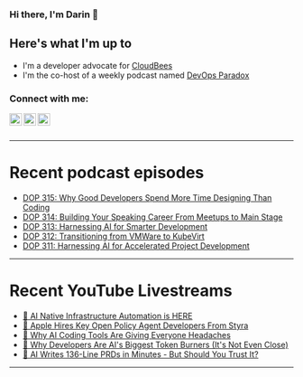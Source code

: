### Hi there, I'm Darin 👋

## Here's what I'm up to
- I'm a developer advocate for [CloudBees][cloudbees-website]
- I'm the co-host of a weekly podcast named [DevOps Paradox][dop-website]

### Connect with me:

[<img align="left" alt="darinpope | Twitter" width="22px" src="https://cdn.jsdelivr.net/npm/simple-icons@v3/icons/twitter.svg" />][twitter]
[<img align="left" alt="darinpope | LinkedIn" width="22px" src="https://cdn.jsdelivr.net/npm/simple-icons@v3/icons/linkedin.svg" />][linkedin]
[<img align="left" alt="darinpope | Instagram" width="22px" src="https://cdn.jsdelivr.net/npm/simple-icons@v3/icons/instagram.svg" />][instagram]

<br />
<br />

---

# Recent podcast episodes
<!-- BLOG-POST-LIST:START -->
- [DOP 315: Why Good Developers Spend More Time Designing Than Coding](https://www.devopsparadox.com/episodes/why-good-developers-spend-more-time-designing-than-coding-315/)
- [DOP 314: Building Your Speaking Career From Meetups to Main Stage](https://www.devopsparadox.com/episodes/building-your-speaking-career-from-meetups-to-main-stage-314/)
- [DOP 313: Harnessing AI for Smarter Development](https://www.devopsparadox.com/episodes/harnessing-ai-for-smarter-development-313/)
- [DOP 312: Transitioning from VMWare to KubeVirt](https://www.devopsparadox.com/episodes/transitioning-from-vmware-to-kubevirt-312/)
- [DOP 311: Harnessing AI for Accelerated Project Development](https://www.devopsparadox.com/episodes/harnessing-ai-for-accelerated-project-development-311/)
<!-- BLOG-POST-LIST:END -->

---

# Recent YouTube Livestreams
<!-- YOUTUBE:START -->
- [🔴 AI Native Infrastructure Automation is HERE](https://www.youtube.com/watch?v=ccRQcpRPJ-4)
- [🔴 Apple Hires Key Open Policy Agent Developers From Styra](https://www.youtube.com/watch?v=O_pS_S8LpgY)
- [🔴 Why AI Coding Tools Are Giving Everyone Headaches](https://www.youtube.com/watch?v=KaVz6sXTUJw)
- [🔴 Why Developers Are AI&#39;s Biggest Token Burners &lpar;It&#39;s Not Even Close&rpar;](https://www.youtube.com/watch?v=FNZqCMSlmv8)
- [🔴 AI Writes 136-Line PRDs in Minutes - But Should You Trust It?](https://www.youtube.com/watch?v=ua_nddvJ6b4)
<!-- YOUTUBE:END -->

---


[website]: https://www.darinpope.com/
[twitter]: https://twitter.com/darinpope
[youtube]: https://youtube.com/darinpope
[instagram]: https://instagram.com/darinpope
[linkedin]: https://linkedin.com/in/darinpope
[cloudbees-website]: https://www.cloudbees.com/
[dop-website]: https://www.devopsparadox.com/

<!--
**darinpope/darinpope** is a ✨ _special_ ✨ repository because its `README.md` (this file) appears on your GitHub profile.

Here are some ideas to get you started:

- 🔭 I’m currently working on ...
- 🌱 I’m currently learning ...
- 👯 I’m looking to collaborate on ...
- 🤔 I’m looking for help with ...
- 💬 Ask me about ...
- 📫 How to reach me: ...
- 😄 Pronouns: ...
- ⚡ Fun fact: ...
-->
